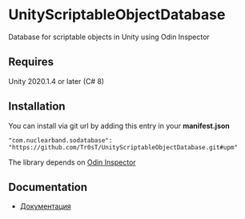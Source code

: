 # UnityScriptableObjectDatabase
Database for scriptable objects in Unity using Odin Inspector

## Requires
Unity 2020.1.4 or later (C# 8)

## Installation
You can install via git url by adding this entry in your **manifest.json**
```
"com.nuclearband.sodatabase": "https://github.com/Tr0sT/UnityScriptableObjectDatabase.git#upm"
```
The library depends on [Odin Inspector](https://odininspector.com/)

## Documentation
- [Документация](https://github.com/NuclearBand/UnityScriptableObjectDatabase/blob/master/Packages/com.nuclearband.sodatabase/Documentation/Documentation.ru.md)

